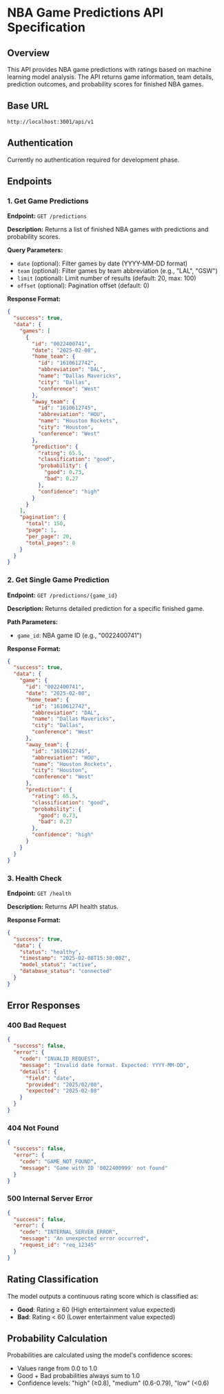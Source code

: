 # NBA Game Predictions API Specification

## Overview
This API provides NBA game predictions with ratings based on machine learning model analysis. The API returns game information, team details, prediction outcomes, and probability scores for finished NBA games.

## Base URL
```
http://localhost:3001/api/v1
```

## Authentication
Currently no authentication required for development phase.

## Endpoints

### 1. Get Game Predictions
**Endpoint:** `GET /predictions`

**Description:** Returns a list of finished NBA games with predictions and probability scores.

**Query Parameters:**
- `date` (optional): Filter games by date (YYYY-MM-DD format)
- `team` (optional): Filter games by team abbreviation (e.g., "LAL", "GSW")
- `limit` (optional): Limit number of results (default: 20, max: 100)
- `offset` (optional): Pagination offset (default: 0)

**Response Format:**
```json
{
  "success": true,
  "data": {
    "games": [
      {
        "id": "0022400741",
        "date": "2025-02-08",
        "home_team": {
          "id": "1610612742",
          "abbreviation": "DAL",
          "name": "Dallas Mavericks",
          "city": "Dallas",
          "conference": "West"
        },
        "away_team": {
          "id": "1610612745",
          "abbreviation": "HOU",
          "name": "Houston Rockets",
          "city": "Houston",
          "conference": "West"
        },
        "prediction": {
          "rating": 65.5,
          "classification": "good",
          "probability": {
            "good": 0.73,
            "bad": 0.27
          },
          "confidence": "high"
        }
      }
    ],
    "pagination": {
      "total": 150,
      "page": 1,
      "per_page": 20,
      "total_pages": 8
    }
  }
}
```

### 2. Get Single Game Prediction
**Endpoint:** `GET /predictions/{game_id}`

**Description:** Returns detailed prediction for a specific finished game.

**Path Parameters:**
- `game_id`: NBA game ID (e.g., "0022400741")

**Response Format:**
```json
{
  "success": true,
  "data": {
    "game": {
      "id": "0022400741",
      "date": "2025-02-08",
      "home_team": {
        "id": "1610612742",
        "abbreviation": "DAL",
        "name": "Dallas Mavericks",
        "city": "Dallas",
        "conference": "West"
      },
      "away_team": {
        "id": "1610612745",
        "abbreviation": "HOU",
        "name": "Houston Rockets",
        "city": "Houston",
        "conference": "West"
      },
      "prediction": {
        "rating": 65.5,
        "classification": "good",
        "probability": {
          "good": 0.73,
          "bad": 0.27
        },
        "confidence": "high"
      }
    }
  }
}
```

### 3. Health Check
**Endpoint:** `GET /health`

**Description:** Returns API health status.

**Response Format:**
```json
{
  "success": true,
  "data": {
    "status": "healthy",
    "timestamp": "2025-02-08T15:30:00Z",
    "model_status": "active",
    "database_status": "connected"
  }
}
```

## Error Responses

### 400 Bad Request
```json
{
  "success": false,
  "error": {
    "code": "INVALID_REQUEST",
    "message": "Invalid date format. Expected: YYYY-MM-DD",
    "details": {
      "field": "date",
      "provided": "2025/02/08",
      "expected": "2025-02-08"
    }
  }
}
```

### 404 Not Found
```json
{
  "success": false,
  "error": {
    "code": "GAME_NOT_FOUND",
    "message": "Game with ID '0022400999' not found"
  }
}
```

### 500 Internal Server Error
```json
{
  "success": false,
  "error": {
    "code": "INTERNAL_SERVER_ERROR",
    "message": "An unexpected error occurred",
    "request_id": "req_12345"
  }
}
```

## Rating Classification

The model outputs a continuous rating score which is classified as:
- **Good**: Rating ≥ 60 (High entertainment value expected)
- **Bad**: Rating < 60 (Lower entertainment value expected)

## Probability Calculation

Probabilities are calculated using the model's confidence scores:
- Values range from 0.0 to 1.0
- Good + Bad probabilities always sum to 1.0
- Confidence levels: "high" (≥0.8), "medium" (0.6-0.79), "low" (<0.6)